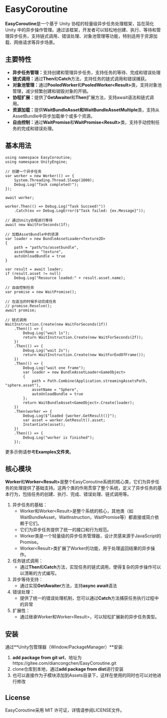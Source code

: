 # EasyCoroutine
**EasyCoroutine**是一个基于 Unity 协程的轻量级异步任务处理框架，旨在简化 Unity 中的异步操作管理。通过该框架，开发者可以轻松地创建、执行、等待和管理异步任务，支持链式调用、错误处理、对象池管理等功能，特别适用于资源加载、网络请求等异步场景。
## 主要特性
- <b>异步任务管理：</b>支持创建和管理异步任务，支持任务的等待、完成和错误处理
- <b>链式调用：</b>通过<b>Then</b>和<b>Catch</b>方法，支持任务的链式调用和错误捕获。
- <b>对象池管理：</b>通过<b>PooledWorker</b>和<b>PooledWorker&lt;Result&gt;</b>类，支持对象池管理，减少频繁创建和销毁对象的开销。
- <b>协程扩展：</b>提供了<b>GetAwaiter</b>和<b>Then</b>扩展方法，支持await语法和链式调用。
- <b>资源加载：</b>提供<b>WaitBundleAsset</b><b>和WaitBundleAssetMultiple</b>类，支持从AssetBundle中异步加载单个或多个资源。
- <b>自由控制：</b>通过<b>WaitPromise</b>和<b>WaitPromise&lt;Result&gt;</b>类，支持手动控制任务的完成和错误处理。
## 基本用法
```CSharp
using namespace EasyCoroutine;
using namespace UnityEngine;

// 创建一个异步任务
var worker = new Worker(() => {
    System.Threading.Thread.Sleep(1000);
    Debug.Log("Task completed!");
});

await worker;

worker.Then(() => Debug.Log("Task Succeed!"))
    .Catch(ex => Debug.LogError($"Task failed: {ex.Message}"));

// 通过Unity协程进行等待
await new WaitForSeconds(1f);

// 加载AssetBundle中的资源
var loader = new BundleAssetLoader<Texture2D>
{
    path = "path/to/assetbundle",
    assetName = "texture",
    autoUnloadBundle = true
}

var result = await loader;
if (result.asset != null)
    Debug.Log("Resource loaded:" + result.asset.name);

// 自由控制任务
var promise = new WaitPromise();

// 在适当的时候手动完成任务
// promise.Resolve();
await promise;

// 链式调用
WaitInstruction.Create(new WaitForSeconds(1f))
    .Then(() => {
        Debug.Log("wait 1s");
        return WaitInstruction.Create(new WaitForSeconds(2f));
    })
    .Then(() => {
        Debug.Log("wait 2s");
        return WaitInstruction.Create(new WaitForEndOfFrame());
    })
    .Then(() => {
        Debug.Log("wait one frame");
        var loader = new BundleAssetLoader<GameObject>
        {
            path = Path.Combine(Application.streamingAssetsPath, "sphere.asset"),
            assetName = "Sphere",
            autoUnloadBundle = true
        };
        return WaitBundleAsset<GameObject>.Create(loader);
    })
    .Then(worker => {
        Debug.Log($"loaded {worker.GetResult()}");
        var asset = worker.GetResult().asset;
        Instantiate(asset);
    })
    .Then(() => {
        Debug.Log("worker is finished");
    });
```

更多示例请参考**Examples文件夹**。

## 核心模块
<b>Worker</b>和<b>Worker&lt;Result&gt;</b>是整个EasyCoroutine系统的核心类，它们为异步任务的处理提供了基础支持。这两个类的作用贯穿了整个系统，定义了异步任务的基本行为，包括任务的创建、执行、完成、错误处理、链式调用等。

1. 异步任务的基础：
    - Worker和Worker&lt;Result&gt;是整个系统的核心，其他类（如WaitBundleAsset，WaitInstruction，WaitPromise等）都直接或简介依赖于它们。
    - 它们为异步任务提供了统一的接口和行为规范。
    - Worker类是一个轻量级的异步任务管理器，设计灵感来源于JavaScript的Promise。
    - Worker&lt;Result&gt;类扩展了Worker的功能，用于处理返回结果的异步操作。
2. 任务链式调用：
    - 通过<b>Then</b>和<b>Catch</b>方法，实现任务的链式调用，使得复杂的异步操作可以以清晰的方式编写。
3. 异步等待支持：
    - 通过实现<b>GetAwaiter</b>方法，支持<b>async await</b>语法
4. 错误处理：
    - 提供了统一的错误处理机制，您可以通过**Catch**方法捕获任务执行过程中的异常
5. 扩展性：
    - 通过继承Worker和Worker&lt;Result&gt;，可以轻松扩展新的异步任务类型。

## 安装
通过**Unity包管理器（Window/PackageManager）**安装:   
1. **add package from git url**，地址为https://gitee.com/diancongchen/EasyCoroutine.git
2. clone仓库到本地，通过**add package from dist**进行安装
3. 也可以直接作为子模块添加到Assets目录下，这样在使用的同时也可以对他进行修改

## License
EasyCoroutine采用 MIT 许可证，详情请参阅LICENSE文件。

